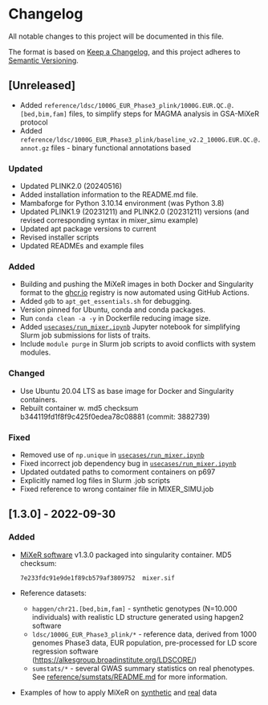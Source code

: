 # Changelog

All notable changes to this project will be documented in this file.

The format is based on [Keep a Changelog](https://keepachangelog.com/en/1.0.0/),
and this project adheres to [Semantic Versioning](https://semver.org/spec/v2.0.0.html).

## [Unreleased]

- Added ``reference/ldsc/1000G_EUR_Phase3_plink/1000G.EUR.QC.@.[bed,bim,fam]`` files, to simplify steps for MAGMA analysis in GSA-MiXeR protocol
- Added ``reference/ldsc/1000G_EUR_Phase3_plink/baseline_v2.2_1000G.EUR.QC.@.annot.gz`` files - binary functional annotations based
 
### Updated

- Updated PLINK2.0 (20240516)
- Added installation information to the README.md file.
- Mambaforge for Python 3.10.14 environment (was Python 3.8)
- Updated PLINK1.9 (20231211) and PLINK2.0 (20231211) versions (and revised corresponding syntax in mixer_simu example)
- Updated apt package versions to current
- Revised installer scripts
- Updated READMEs and example files

### Added

- Building and pushing the MiXeR images in both Docker and Singularity format to the [ghcr.io](https://ghcr.io) registry is now automated using GitHub Actions.
- Added `gdb` to `apt_get_essentials.sh` for debugging.
- Version pinned for Ubuntu, conda and conda packages.
- Run `conda clean -a -y` in Dockerfile reducing image size.
- Added [`usecases/run_mixer.ipynb`](usecases/run_mixer.ipynb) Jupyter notebook for simplifying Slurm job submissions for lists of traits.
- Include ``module purge`` in Slurm job scripts to avoid conflicts with system modules.

### Changed

- Use Ubuntu 20.04 LTS as base image for Docker and Singularity containers.
- Rebuilt container w. md5 checksum b344119fd1f8f9c425f0edea78c08881 (commit: 3882739)

### Fixed

- Removed use of `np.unique` in [`usecases/run_mixer.ipynb`](usecases/run_mixer.ipynb)
- Fixed incorrect job dependency bug in [`usecases/run_mixer.ipynb`](usecases/run_mixer.ipynb)
- Updated outdated paths to comorment containers on p697
- Explicitly named log files in Slurm .job scripts
- Fixed reference to wrong container file in MIXER_SIMU.job

## [1.3.0] - 2022-09-30

### Added

- [MiXeR software](https://github.com/precimed/mixer) v1.3.0 packaged into singularity container. MD5 checksum:

  ```
  7e233fdc91e9de1f89cb579af3809752  mixer.sif
  ```

- Reference datasets:

  - ``hapgen/chr21.[bed,bim,fam]`` - synthetic genotypes (N=10.000 individuals) with realistic LD structure generated using hapgen2 software
  - ``ldsc/1000G_EUR_Phase3_plink/*`` - reference data, derived from 1000 genomes Phase3 data, EUR population, pre-processed for LD score regression software (<https://alkesgroup.broadinstitute.org/LDSCORE/>)
  - ``sumstats/*`` - several GWAS summary statistics on real phenotypes. See [reference/sumstats/README.md](reference/sumstats/README.md) for more information.

- Examples of how to apply MiXeR on [synthetic](usecases/mixer_real.md) and [real](usecases/mixer_simu.md) data

